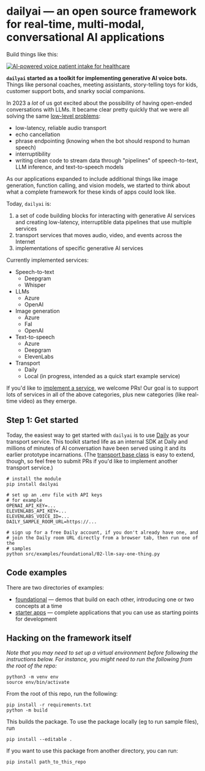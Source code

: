 # dailyai — an open source framework for real-time, multi-modal, conversational AI applications

Build things like this:

[![AI-powered voice patient intake for healthcare](https://img.youtube.com/vi/lDevgsp9vn0/0.jpg)](https://www.youtube.com/watch?v=lDevgsp9vn0)




**`dailyai` started as a toolkit for implementing generative AI voice bots.** Things like personal coaches, meeting assistants, story-telling toys for kids, customer support bots, and snarky social companions. 


In 2023 a *lot* of us got excited about the possibility of having open-ended conversations with LLMs. It became clear pretty quickly that we were all solving the same [low-level problems](https://www.daily.co/blog/how-to-talk-to-an-llm-with-your-voice/):
- low-latency, reliable audio transport
- echo cancellation 
- phrase endpointing (knowing when the bot should respond to human speech)
- interruptibility
- writing clean code to stream data through "pipelines" of speech-to-text, LLM inference, and text-to-speech models

As our applications expanded to include additional things like image generation, function calling, and vision models, we started to think about what a complete framework for these kinds of apps could look like.

Today, `dailyai` is:

1. a set of code building blocks for interacting with generative AI services and creating low-latency, interruptible data pipelines that use multiple services
2. transport services that moves audio, video, and events across the Internet
3. implementations of specific generative AI services

Currently implemented services:
- Speech-to-text
  - Deepgram
  - Whisper
- LLMs
  - Azure
  - OpenAI
- Image generation
  - Azure
  - Fal
  - OpenAI
- Text-to-speech
  - Azure
  - Deepgram
  - ElevenLabs
- Transport
  - Daily
  - Local (in progress, intended as a quick start example service)

If you'd like to [implement a service]((https://github.com/daily-co/daily-ai-sdk/tree/main/src/dailyai/services)), we welcome PRs! Our goal is to support lots of services in all of the above categories, plus new categories (like real-time video) as they emerge.

## Step 1: Get started

Today, the easiest way to get started with `dailyai` is to use [Daily](https://www.daily.co/) as your transport service. This toolkit started life as an internal SDK at Daily and millions of minutes of AI conversation have been served using it and its earlier prototype incarnations. (The [transport base class](https://github.com/daily-co/daily-ai-sdk/blob/main/src/dailyai/services/base_transport_service.py) is easy to extend, though, so feel free to submit PRs if you'd like to implement another transport service.)

```
# install the module
pip install dailyai

# set up an .env file with API keys
# for example
OPENAI_API_KEY=...
ELEVENLABS_API_KEY=...
ELEVENLABS_VOICE_ID=...
DAILY_SAMPLE_ROOM_URL=https://...

# sign up for a free Daily account, if you don't already have one, and
# join the Daily room URL directly from a browser tab, then run one of the
# samples
python src/examples/foundational/02-llm-say-one-thing.py
```

## Code examples

There are two directories of examples:

- [foundational](https://github.com/daily-co/daily-ai-sdk/tree/main/src/examples/foundational) — demos that build on each other, introducing one or two concepts at a time
- [starter apps](https://github.com/daily-co/daily-ai-sdk/tree/main/src/examples/starter-apps) — complete applications that you can use as starting points for development



## Hacking on the framework itself

_Note that you may need to set up a virtual environment before following the instructions below. For instance, you might need to run the following from the root of the repo:_

```
python3 -m venv env
source env/bin/activate
```

From the root of this repo, run the following:

```
pip install -r requirements.txt
python -m build
```

This builds the package. To use the package locally (eg to run sample files), run

```
pip install --editable .
```

If you want to use this package from another directory, you can run:

```
pip install path_to_this_repo
```

